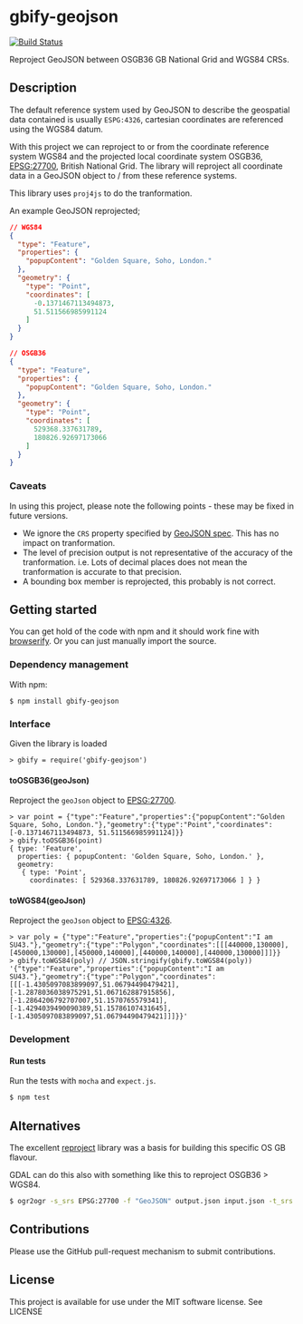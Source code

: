# gbify-geojson

[![Build Status](https://travis-ci.org/rob-murray/gbify-geojson.svg)](https://travis-ci.org/rob-murray/gbify-geojson)

Reproject GeoJSON between OSGB36 GB National Grid and WGS84 CRSs.


## Description

The default reference system used by GeoJSON to describe the geospatial data contained is usually `ESPG:4326`, cartesian coordinates are referenced using the WGS84 datum.

With this project we can reproject to or from the coordinate reference system WGS84 and the projected local coordinate system OSGB36, [EPSG:27700](http://spatialreference.org/ref/epsg/osgb-1936-british-national-grid/), British National Grid. The library will reproject all coordinate data in a GeoJSON object to / from these reference systems.

This library uses `proj4js` to do the tranformation.

An example GeoJSON reprojected;

```json
// WGS84
{
  "type": "Feature",
  "properties": {
    "popupContent": "Golden Square, Soho, London."
  },
  "geometry": {
    "type": "Point",
    "coordinates": [
      -0.1371467113494873,
      51.511566985991124
    ]
  }
}

// OSGB36
{
  "type": "Feature",
  "properties": {
    "popupContent": "Golden Square, Soho, London."
  },
  "geometry": {
    "type": "Point",
    "coordinates": [
      529368.337631789,
      180826.92697173066
    ]
  }
}
```

### Caveats

In using this project, please note the following points - these may be fixed in future versions.

* We ignore the `CRS` property specified by [GeoJSON spec](http://geojson.org/geojson-spec.html#coordinate-reference-system-objects). This has no impact on tranformation.
* The level of precision output is not representative of the accuracy of the tranformation. i.e. Lots of decimal places does not mean the tranformation is accurate to that precision.
* A bounding box member is reprojected, this probably is not correct.


## Getting started

You can get hold of the code with npm and it should work fine with [browserify](http://browserify.org/). Or you can just manually import the source.

### Dependency management

With npm:

```
$ npm install gbify-geojson
```

### Interface

Given the library is loaded

```
> gbify = require('gbify-geojson')
```

#### toOSGB36(geoJson)

Reproject the `geoJson` object to [EPSG:27700](http://spatialreference.org/ref/epsg/27700/).

```node
> var point = {"type":"Feature","properties":{"popupContent":"Golden Square, Soho, London."},"geometry":{"type":"Point","coordinates":[-0.1371467113494873, 51.511566985991124]}}
> gbify.toOSGB36(point)
{ type: 'Feature',
  properties: { popupContent: 'Golden Square, Soho, London.' },
  geometry:
   { type: 'Point',
     coordinates: [ 529368.337631789, 180826.92697173066 ] } }
```

#### toWGS84(geoJson)

Reproject the `geoJson` object to [EPSG:4326](http://spatialreference.org/ref/epsg/4326/).

```node
> var poly = {"type":"Feature","properties":{"popupContent":"I am SU43."},"geometry":{"type":"Polygon","coordinates":[[[440000,130000],[450000,130000],[450000,140000],[440000,140000],[440000,130000]]]}}
> gbify.toWGS84(poly) // JSON.stringify(gbify.toWGS84(poly))
'{"type":"Feature","properties":{"popupContent":"I am SU43."},"geometry":{"type":"Polygon","coordinates":[[[-1.4305097083899097,51.06794490479421],[-1.2878036038975291,51.067162887915856],[-1.2864206792707007,51.1570765579341],[-1.4294039490090389,51.15786107431645],[-1.4305097083899097,51.06794490479421]]]}}'
```


### Development

#### Run tests

Run the tests with `mocha` and `expect.js`.

```bash
$ npm test
```


## Alternatives

The excellent [reproject](https://github.com/perliedman/reproject) library was a basis for building this specific OS GB flavour.

GDAL can do this also with something like this to reproject OSGB36 > WGS84.

```bash
$ ogr2ogr -s_srs EPSG:27700 -f "GeoJSON" output.json input.json -t_srs EPSG:4326
```


## Contributions

Please use the GitHub pull-request mechanism to submit contributions.


## License

This project is available for use under the MIT software license.
See LICENSE
